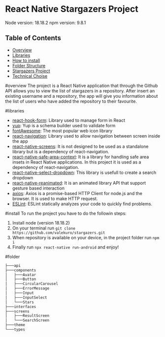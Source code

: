 # React Native Stargazers Project 
Node version: 18.18.2
npm version: 9.8.1

## Table of Contents

- [Overview](#overview)
- [Libraries](#libraries)
- [How to install](#install)
- [Folder Structure](#folder)
- [Stargazers Project](#project)
- [Technical Choise](#technical-choise)

#overview
The project is a React Native application that through the Github API allows you to view the list of stargazers in a repository. After insert an existing username and a repository, the app will give you information about the list of users who have added the repository to their favourite.

#libraries
* [react-hook-form](https://react-hook-form.com/): Library used to manage form in React
* [yup](https://github.com/jquense/yup): Yup is a schema builder used to validate form
* [fontAwesome](https://fontawesome.com/icons): The most popular web icon library
* [react-navigation](https://reactnavigation.org/): Library used to allow navigation between screen inside the app
* [react-native-screens](https://github.com/software-mansion/react-native-screens): It is not designed to be used as a standalone library but is a dependency of react-navigation.
* [react-native-safe-area-context](https://github.com/th3rdwave/react-native-safe-area-context): It is a library for handling safe area insets in React Native applications. In this project it is used as a dependency of react-navigation.
* [react-native-select-dropdown](https://www.npmjs.com/package/react-native-select-dropdown): This library is usefull to create a search dropdown
* [react-native-reanimated](https://www.npmjs.com/package/react-native-reanimated): It is an animated library API that support gesture based interaction
* [axios](https://axios-http.com/docs/intro): Axios is a promise-based HTTP Client for node.js and the browser. It is used to make HTTP request.
* [ESLint](https://eslint.org/): ESLint statically analyzes your code to quickly find problems.

#install
To run the project you have to do the followin steps:
1. Install node (version 18.18.2)
2. On your terminal run `git clone https://github.com/valekuro/stargazers.git`
3. When repository is available on your device, in the project folder run `npm i`
4. Finally run `npx react-native run-android` and enjoy!

#folder
```bash
├───api
├───components
│   ├───Avatar
│   ├───Button
│   ├───CircularCarousel
│   ├───ErrorMessage
│   ├───Input
│   ├───InputSelect
│   └───Stars
├───interfaces
├───screens
│   ├───ResultScreen
│   └───SearchScreen
├───theme
└───types
```